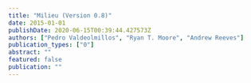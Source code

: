 ```yaml
---
title: "Milieu (Version 0.8)"
date: 2015-01-01
publishDate: 2020-06-15T00:39:44.427573Z
authors: ["Pedro Valdeolmillos", "Ryan T. Moore", "Andrew Reeves"]
publication_types: ["0"]
abstract: ""
featured: false
publication: ""
---
```


